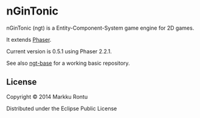 nGinTonic 
=========

nGinTonic (ngt) is a Entity-Component-System game engine for 2D games.

It extends [Phaser](http://phaser.io/).

Current version is 0.5.1 using Phaser 2.2.1.

See also [ngt-base](https://github.com/Macroz/ngt-base) for a working basic repository.

License
-------

Copyright © 2014 Markku Rontu

Distributed under the Eclipse Public License
